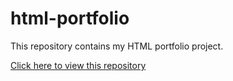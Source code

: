 # html-portfolio

This repository contains my HTML portfolio project.

[Click here to view this repository](https://github.com/Sherry2493/html-portfolio)
